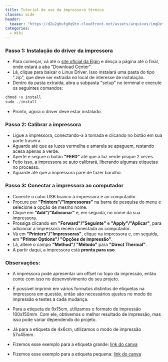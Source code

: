 ```yaml
---
title: Tutorial de uso da impressora térmica
classes: wide
header:
  teaser: "https://d2u2qhufg0q9tn.cloudfront.net/assets/arquivos/imgDetProduto_2abd6164-4089-41da-8127-b02433ba0527_L42%20PRO%20FULL%2007.png"
categories:
  - Wiki
---
```

### Passo 1: Instalação do driver da impressora

  - Para começar, vá até o [site oficial da Elgin](https://www.elgin.com.br/Produtos/automacao/impressoras-de-etiqueta/impressora-de-etiqueta-l42pro) e desça a página até o final, onde estará a aba "Download Center". 
  - Lá, clique para baixar o Linux Driver. Isso instalará uma pasta do tipo ".zip", que deve ser extraída no local de interesse de instalação. 
  - Dentro da pasta extraída, abra a subpasta "setup" no terminal e execute os seguintes comandos:
  ```python
  chmod +x install
  sudo ./install
  ```
  - Pronto, agora o driver deve estar instalado.

### Passo 2: Calibrar a impressora

  - Ligue a impressora, conectando-a à tomada e clicando no botão em sua parte traseira.
  - Aguarde até que as luzes vermelha e amarela se apaguem, restando acesa apenas a verde.
  - Aperte e segure o botão **"FEED"** até que a luz verde pisque 2 vezes.
  - Feito isso, a impressora se auto calibrará, liberando algumas etiquetas no processo. 
  - Aguarde até que a impressora pare de fazer barulho.

### Passo 3: Conectar a impressora ao computador

  - Conecte o cabo USB branco à impressora e ao computador.
  - Procure por **"Printers"/"Impressoras"** na barra de pesquisa do menu e selecione a opção de mesmo nome.
  - Clique em **"Add"/"Adicionar"** e, em seguida, no nome da sua impressora.
  - Prossiga clicando em **"Forward"/"Seguinte"** e **"Apply"/"Aplicar"**, para adicionar a impressora recém conectada ao computador.
  - Vá em **"Printers"/"Impressoras"**, clique na impressora e, em seguida, em **"Printer Options"/ "Opções de impressão"**.
  - Lá, altere o campo **"Method"/ "Método"** para **"Direct Thermal"**.
  - A partir daqui, a impressora está **pronta para uso**.

### Observações:

  - A impressora pode apresentar um offset no topo da impressão, então conte com isso no desenvolvimento do seu projeto.
  - É possível imprimir em vários formatos distintos de etiquetas na impressora em questão, então são necessários ajustes no modo de impressão e testes a cada mudança.
  - Para a etiqueta de 9x15cm, utilizamos o formato de impressão 100x150mm. Com ele, obtivemos o melhor resultado de impressão, mas isso pode variar dependendo do projeto.
  - Já para a etiqueta de 4x6cm, utilizamos o modo de impressão 57x45mm.

  - Fizemos esse exemplo para a etiqueta grande: [link do canva](https://www.canva.com/design/DAGVm2Vhz3o/Gb82Dhqk3eZMw0oMMPSggQ/edit?utm_content=DAGVm2Vhz3o&utm_campaign=designshare&utm_medium=link2&utm_source=sharebutton)

  - Fizemos esse exemplo para a etiqueta pequena: [link do canva](https://www.canva.com/design/DAGVm8v9dQM/z2wqgofF6_v916d9Byz-nQ/edit?utm_content=DAGVm8v9dQM&utm_campaign=designshare&utm_medium=link2&utm_source=sharebutton)
